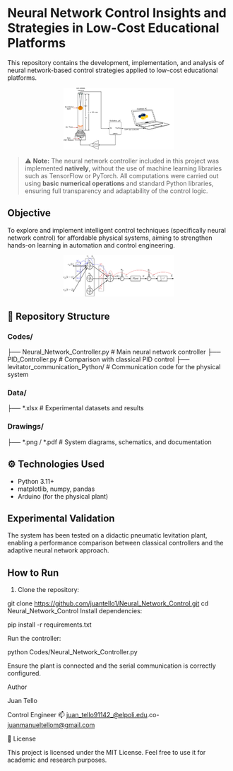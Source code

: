 # Neural Network Control Insights and Strategies in Low-Cost Educational Platforms

This repository contains the development, implementation, and analysis of neural network-based control strategies applied to low-cost educational platforms.

<div align="center">
<img src="Images/levitator.png" width="250"/>
</div>

> ⚠️ **Note:** The neural network controller included in this project was implemented **natively**, without the use of machine learning libraries such as TensorFlow or PyTorch. All computations were carried out using **basic numerical operations** and standard Python libraries, ensuring full transparency and adaptability of the control logic.
## Objective

To explore and implement intelligent control techniques (specifically neural network control) for affordable physical systems, aiming to strengthen hands-on learning in automation and control engineering.

<div align="center">
<img src="Images/Neural_Network.png" width="250"/>
</div>

## 📁 Repository Structure

### Codes/
├── Neural_Network_Controller.py # Main neural network controller
├── PID_Controller.py # Comparison with classical PID control
├── levitator_communication_Python/ # Communication code for the physical system

### Data/
├── *.xlsx # Experimental datasets and results

### Drawings/
├── *.png / *.pdf # System diagrams, schematics, and documentation


## ⚙️ Technologies Used

- Python 3.11+
- matplotlib, numpy, pandas
- Arduino (for the physical plant)


## Experimental Validation

The system has been tested on a didactic pneumatic levitation plant, enabling a performance comparison between classical controllers and the adaptive neural network approach.

## How to Run

1. Clone the repository:

git clone https://github.com/juantello1/Neural_Network_Control.git
cd Neural_Network_Control
Install dependencies:

pip install -r requirements.txt

Run the controller:


python Codes/Neural_Network_Controller.py

Ensure the plant is connected and the serial communication is correctly configured.

Author

Juan Tello

Control Engineer
📫 juan_tello91142_@elpoli.edu.co-
    juanmanueltellom@gmail.com

📄 License

This project is licensed under the MIT License. Feel free to use it for academic and research purposes. 

